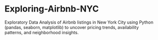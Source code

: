 # Exploring-Airbnb-NYC
Exploratory Data Analysis of Airbnb listings in New York City using Python (pandas, seaborn, matplotlib) to uncover pricing trends, availability patterns, and neighborhood insights.
